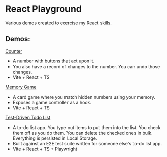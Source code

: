 # React Playground

Various demos created to exercise my React skills.

## Demos:

[Counter](./000-counter/README.md)

- A number with buttons that act upon it.
- You also have a record of changes to the number. You can undo those changes.
- Vite + React + TS

[Memory Game](./001-memory-game/README.md)

- A card game where you match hidden numbers using your memory.
- Exposes a game controller as a hook.
- Vite + React + TS

[Test-Driven Todo List](./002-test-driven-todo-list/README.md)

- A to-do list app. You type out items to put them into the list. You check them off as you do them. You can delete the checked ones in bulk. Everything is persisted in Local Storage.
- Built against an E2E test suite written for someone else's to-do list app.
- Vite + React + TS + Playwright
